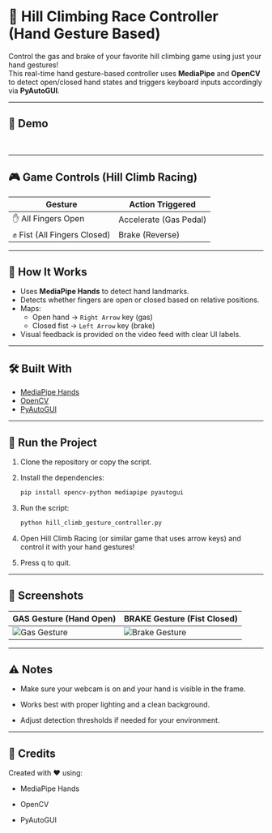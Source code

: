 # 🏁 Hill Climbing Race Controller (Hand Gesture Based)

Control the gas and brake of your favorite hill climbing game using just your hand gestures!  
This real-time hand gesture-based controller uses **MediaPipe** and **OpenCV** to detect open/closed hand states and triggers keyboard inputs accordingly via **PyAutoGUI**.

---

## 📸 Demo
<br>

---

## 🎮 Game Controls (Hill Climb Racing)

| Gesture        | Action Triggered |
|----------------|------------------|
| ✋ All Fingers Open | Accelerate (Gas Pedal) |
| ✊ Fist (All Fingers Closed) | Brake (Reverse) |

---

## 🧠 How It Works

- Uses **MediaPipe Hands** to detect hand landmarks.
- Detects whether fingers are open or closed based on relative positions.
- Maps:
  - Open hand → `Right Arrow` key (gas)
  - Closed fist → `Left Arrow` key (brake)
- Visual feedback is provided on the video feed with clear UI labels.

---

## 🛠️ Built With

- [MediaPipe Hands](https://google.github.io/mediapipe/solutions/hands)
- [OpenCV](https://opencv.org/)
- [PyAutoGUI](https://pyautogui.readthedocs.io/en/latest/)

---

## 🧪 Run the Project

1. Clone the repository or copy the script.
2. Install the dependencies:

   ```bash
   pip install opencv-python mediapipe pyautogui
   ```
3. Run the script:
   
    ```bash
    python hill_climb_gesture_controller.py
    ```
4. Open Hill Climb Racing (or similar game that uses arrow keys) and control it with your hand gestures!
5. Press q to quit.

---

## 📸 Screenshots

| GAS Gesture (Hand Open)            | BRAKE Gesture (Fist Closed)         |
|------------------------------------|-------------------------------------|
| ![Gas Gesture](path/to/gas_image)  | ![Brake Gesture](path/to/brake_image) |

---
## ⚠️ Notes
- Make sure your webcam is on and your hand is visible in the frame.

- Works best with proper lighting and a clean background.

- Adjust detection thresholds if needed for your environment.

---

## 🙌 Credits
Created with ❤️ using:

- MediaPipe Hands

- OpenCV

- PyAutoGUI
